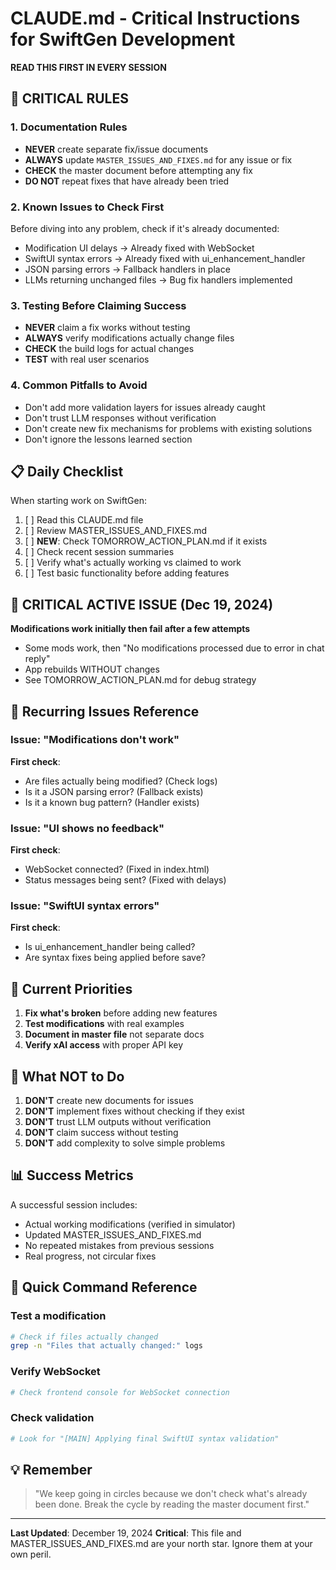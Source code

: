# CLAUDE.md - Critical Instructions for SwiftGen Development

**READ THIS FIRST IN EVERY SESSION**

## 🚨 CRITICAL RULES

### 1. Documentation Rules
- **NEVER** create separate fix/issue documents
- **ALWAYS** update `MASTER_ISSUES_AND_FIXES.md` for any issue or fix
- **CHECK** the master document before attempting any fix
- **DO NOT** repeat fixes that have already been tried

### 2. Known Issues to Check First
Before diving into any problem, check if it's already documented:
- Modification UI delays → Already fixed with WebSocket
- SwiftUI syntax errors → Already fixed with ui_enhancement_handler
- JSON parsing errors → Fallback handlers in place
- LLMs returning unchanged files → Bug fix handlers implemented

### 3. Testing Before Claiming Success
- **NEVER** claim a fix works without testing
- **ALWAYS** verify modifications actually change files
- **CHECK** the build logs for actual changes
- **TEST** with real user scenarios

### 4. Common Pitfalls to Avoid
- Don't add more validation layers for issues already caught
- Don't trust LLM responses without verification
- Don't create new fix mechanisms for problems with existing solutions
- Don't ignore the lessons learned section

## 📋 Daily Checklist

When starting work on SwiftGen:
1. [ ] Read this CLAUDE.md file
2. [ ] Review MASTER_ISSUES_AND_FIXES.md
3. [ ] **NEW**: Check TOMORROW_ACTION_PLAN.md if it exists
4. [ ] Check recent session summaries
5. [ ] Verify what's actually working vs claimed to work
6. [ ] Test basic functionality before adding features

## 🔴 CRITICAL ACTIVE ISSUE (Dec 19, 2024)
**Modifications work initially then fail after a few attempts**
- Some mods work, then "No modifications processed due to error in chat reply"
- App rebuilds WITHOUT changes
- See TOMORROW_ACTION_PLAN.md for debug strategy

## 🔄 Recurring Issues Reference

### Issue: "Modifications don't work"
**First check**:
- Are files actually being modified? (Check logs)
- Is it a JSON parsing error? (Fallback exists)
- Is it a known bug pattern? (Handler exists)

### Issue: "UI shows no feedback"
**First check**:
- WebSocket connected? (Fixed in index.html)
- Status messages being sent? (Fixed with delays)

### Issue: "SwiftUI syntax errors"
**First check**:
- Is ui_enhancement_handler being called?
- Are syntax fixes being applied before save?

## 🎯 Current Priorities

1. **Fix what's broken** before adding new features
2. **Test modifications** with real examples
3. **Document in master file** not separate docs
4. **Verify xAI access** with proper API key

## 🚫 What NOT to Do

1. **DON'T** create new documents for issues
2. **DON'T** implement fixes without checking if they exist
3. **DON'T** trust LLM outputs without verification
4. **DON'T** claim success without testing
5. **DON'T** add complexity to solve simple problems

## 📊 Success Metrics

A successful session includes:
- Actual working modifications (verified in simulator)
- Updated MASTER_ISSUES_AND_FIXES.md
- No repeated mistakes from previous sessions
- Real progress, not circular fixes

## 🔧 Quick Command Reference

### Test a modification
```bash
# Check if files actually changed
grep -n "Files that actually changed:" logs
```

### Verify WebSocket
```bash
# Check frontend console for WebSocket connection
```

### Check validation
```bash
# Look for "[MAIN] Applying final SwiftUI syntax validation"
```

## 💡 Remember

> "We keep going in circles because we don't check what's already been done. Break the cycle by reading the master document first."

---

**Last Updated**: December 19, 2024
**Critical**: This file and MASTER_ISSUES_AND_FIXES.md are your north star. Ignore them at your own peril.